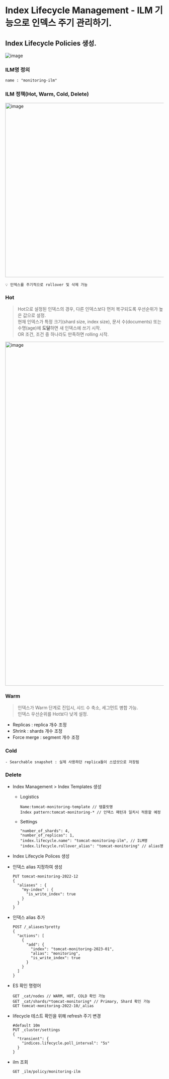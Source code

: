 # Index Lifecycle Management - ILM 기능으로 인덱스 주기 관리하기.

## Index Lifecycle Policies 생성.
![image](https://user-images.githubusercontent.com/65100355/212607021-7a7dc12c-87b7-464e-9915-9cdea29b6a25.png)
  ### ILM명 정의
  ```
  name : "monitoring-ilm"
  ```
  ### ILM 정책(Hot, Warm, Cold, Delete)
  <img width="552" alt="image" src="https://user-images.githubusercontent.com/65100355/212612991-81e6bb25-c395-405a-9c7d-a18475af4ead.png">
  
  ```
  💡 인덱스를 주기적으로 rollover 및 삭제 가능
  ```
  
  ### Hot
  > Hot으로 설정된 인덱스의 경우, 다른 인덱스보다 먼저 복구되도록 우선순위가 높은 값으로 설정.<br>
  > 현재 인덱스가 특정 크기(shard size, index size), 문서 수(documents) 또는 수명(age)에 <b>도달</b>하면 새 인덱스에 쓰기 시작.<br>
  > OR 조건, 조건 중 하나라도 만족하면 rolling 시작.
  <img width="1089" alt="image" src="https://user-images.githubusercontent.com/65100355/212608138-029067da-0560-48ea-9203-c2739a18e933.png">

  ### Warm
  > 인덱스가 Warm 단계로 진입시, 샤드 수 축소, 세그먼트 병합 가능.<br>
  > 인덱스 우선순위를 Hot보다 낮게 설정.<br>
  - Replicas : replica 개수 조정
  - Shrink : shards 개수 조정
  - Force merge : segment 개수 조정
  ### Cold
  >
  >
    - Searchable snapshot : 실제 사용하던 replica들이 스냅샷으로 저장됨
  ### Delete
  > 

- Index Management > Index Templates 생성
  - Logistics<br>
    ```
    Name:tomcat-monitoring-template // 템플릿명
    Index pattern:tomcat-monitoring-* // 인덱스 패턴과 일치시 적용할 예정
    ```

  - Settings<br>
    ```
    "number_of_shards": 4,
    "number_of_replicas": 1,
    "index.lifecycle.name": "tomcat-monitoring-ilm", // ILM명
    "index.lifecycle.rollover_alias": "tomcat-monitoring" // alias명
    ```
- Index Lifecycle Polices 생성<br>

- 인덱스 alias 지정하여 생성
  ```
  PUT tomcat-monitoring-2022-12
  {
    "aliases" : {
      "my-index" : {
        "is_write_index": true
      }
    }
  }
  ```
  
- 인덱스 alias 추가
  ```
  POST /_aliases?pretty
  {
    "actions": [
      {
        "add": {
          "index": "tomcat-monitoring-2023-01",
          "alias": "monitoring",
          "is_write_index": true
        }
      }
    ]
  }
  ```
 
- ES 확인 명령어
  ```
  GET _cat/nodes // WARM, HOT, COLD 확인 가능
  GET _cat/shards/*tomcat-monitoring* // Primary, Shard 확인 가능
  GET tomcat-monitoring-2022-10/_alias
  ```
- lifecycle 테스트 확인을 위해 refresh 주기 변경
  ```
  #default 10m
  PUT _cluster/settings
  {
    "transient": {
      "indices.lifecycle.poll_interval": "5s"
    }
  }
  ```
  
- ilm 조회
  ```
  GET _ilm/policy/monitoring-ilm
  ```
  
  
